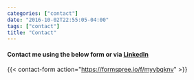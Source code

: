 ```yaml
---
categories: ["contact"]
date: "2016-10-02T22:55:05-04:00"
tags: ["contact"]
title: "Contact"
---
```


#### Contact me using the below form or via [LinkedIn](https://www.linkedin.com/in/robert-duplock-431008b5)

{{< contact-form action="https://formspree.io/f/myybqknv" >}}
